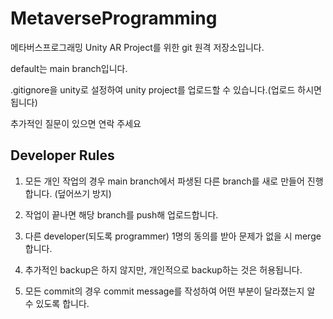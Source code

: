 # MetaverseProgramming
메타버스프로그래밍 Unity AR Project를 위한 git 원격 저장소입니다.

default는 main branch입니다.

.gitignore을 unity로 설정하여 unity project를 업로드할 수 있습니다.(업로드 하시면 됩니다)

추가적인 질문이 있으면 연락 주세요

## Developer Rules
1. 모든 개인 작업의 경우 main branch에서 파생된 다른 branch를 새로 만들어 진행합니다. (덮어쓰기 방지)

2. 작업이 끝나면 해당 branch를 push해 업로드합니다.

3. 다른 developer(되도록 programmer) 1명의 동의를 받아 문제가 없을 시 merge 합니다.

4. 추가적인 backup은 하지 않지만, 개인적으로 backup하는 것은 허용됩니다. 

5. 모든 commit의 경우 commit message를 작성하여 어떤 부분이 달라졌는지 알 수 있도록 합니다.